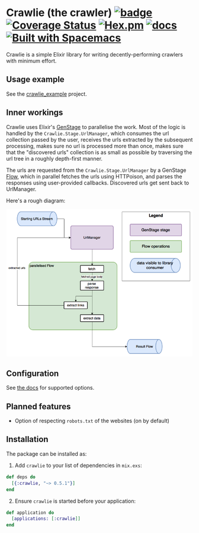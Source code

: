 # Crawlie (the crawler) [![badge](https://travis-ci.org/nietaki/crawlie.svg?branch=master)](https://travis-ci.org/nietaki/crawlie) [![Coverage Status](https://coveralls.io/repos/github/nietaki/crawlie/badge.svg?branch=master)](https://coveralls.io/github/nietaki/crawlie?branch=master) [![Hex.pm](https://img.shields.io/hexpm/v/crawlie.svg)](https://hex.pm/packages/crawlie) [![docs](https://img.shields.io/badge/docs-hexdocs-yellow.svg)](https://hexdocs.pm/crawlie/) [![Built with Spacemacs](https://cdn.rawgit.com/syl20bnr/spacemacs/442d025779da2f62fc86c2082703697714db6514/assets/spacemacs-badge.svg)](http://spacemacs.org)


Crawlie is a simple Elixir library for writing decently-performing crawlers with minimum effort.

## Usage example

See the [crawlie_example](https://github.com/nietaki/crawlie_example) project.

## Inner workings

Crawlie uses Elixir's [GenStage](https://github.com/elixir-lang/gen_stage) to parallelise
the work. Most of the logic is handled by the `Crawlie.Stage.UrlManager`, which consumes the url collection passed by the user, receives the urls extracted by the subsequent processing, makes sure no url is processed more than once, makes sure that the "discovered urls" collection is as small as possible by traversing the url tree in a roughly depth-first manner.

The urls are requested from the `Crawlie.Stage.UrlManager` by a GenStage [Flow](https://hexdocs.pm/flow/Flow.html#content), which in parallel
fetches the urls using HTTPoison, and parses the responses using user-provided callbacks. Discovered urls get sent back to UrlManager.

Here's a rough diagram:

![crawlie architecture diagram](assets/crawlie_arch_v0.2.0.png)

## Configuration

See [the docs](https://hexdocs.pm/crawlie/Crawlie.html#crawl/3) for supported options.

## Planned features

- Option of respecting `robots.txt` of the websites (on by default)

## Installation

The package can be installed as:

  1. Add `crawlie` to your list of dependencies in `mix.exs`:

```elixir
def deps do
  [{:crawlie, "~> 0.5.1"}]
end
```

  2. Ensure `crawlie` is started before your application:

```elixir
def application do
  [applications: [:crawlie]]
end
```
